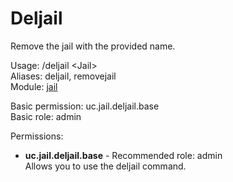 Deljail
====
Remove the jail with the provided name.

Usage: /deljail \<Jail\><br>
Aliases: deljail, removejail<br>
Module: [jail](../modules/jail.md)<br>

Basic permission: uc.jail.deljail.base<br>
Basic role: admin<br>

Permissions: <br>
* **uc.jail.deljail.base** - Recommended role: admin<br>Allows you to use the deljail command.
